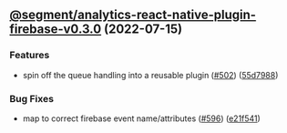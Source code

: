 ## [@segment/analytics-react-native-plugin-firebase-v0.3.0](https://github.com/segmentio/analytics-react-native/compare/@segment/analytics-react-native-plugin-firebase-v0.2.1...@segment/analytics-react-native-plugin-firebase-v0.3.0) (2022-07-15)


### Features

* spin off the queue handling into a reusable plugin ([#502](https://github.com/segmentio/analytics-react-native/issues/502)) ([55d7988](https://github.com/segmentio/analytics-react-native/commit/55d798821163d5a41902a6bc099b1bfcbd853a17))


### Bug Fixes

* map to correct firebase event name/attributes ([#596](https://github.com/segmentio/analytics-react-native/issues/596)) ([e21f541](https://github.com/segmentio/analytics-react-native/commit/e21f541725622135cbe5a3d417689325b8a8d2e3))
